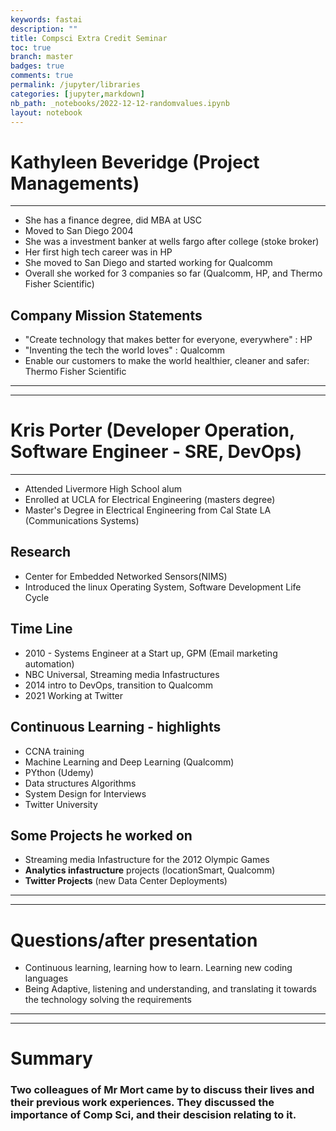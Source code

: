 ```yaml
---
keywords: fastai
description: ""
title: Compsci Extra Credit Seminar
toc: true
branch: master
badges: true
comments: true
permalink: /jupyter/libraries
categories: [jupyter,markdown]
nb_path: _notebooks/2022-12-12-randomvalues.ipynb
layout: notebook
---
```


# Kathyleen Beveridge (Project Managements)
--------------------------------------------------------------------

* She has a finance degree, did MBA at USC
* Moved to San Diego 2004
* She was a investment banker at wells fargo after college (stoke broker)
* Her first high tech career was in HP
* She moved to San Diego and started working for Qualcomm
* Overall she worked for 3 companies so far (Qualcomm, HP, and Thermo Fisher Scientific)

## Company Mission Statements
* "Create technology that makes better for everyone, everywhere" : HP
* "Inventing the tech the world loves" : Qualcomm
* Enable our customers to make the world healthier, cleaner and safer: Thermo Fisher Scientific


--------------------------------------------------------------------------------------------------
--------------------------------------------------------------------------------------------------

# Kris Porter (Developer Operation, Software Engineer - SRE, DevOps)
--------------------------------------------------------------------

* Attended Livermore High School alum
* Enrolled at UCLA for Electrical Engineering (masters degree)
* Master's Degree in Electrical Engineering from Cal State LA (Communications Systems)

## Research
* Center for Embedded Networked Sensors(NIMS)
* Introduced the linux Operating System, Software Development Life Cycle

## Time Line
* 2010 - Systems Engineer at a Start up, GPM (Email marketing automation)
* NBC Universal, Streaming media Infastructures
* 2014 intro to DevOps, transition to Qualcomm
* 2021 Working at Twitter

## Continuous Learning - highlights
* CCNA training
* Machine Learning and Deep Learning (Qualcomm)
* PYthon (Udemy)
* Data structures Algorithms
* System Design for Interviews
* Twitter University

## Some Projects he worked on
* Streaming media Infastructure for the 2012 Olympic Games
* **Analytics infastructure** projects (locationSmart, Qualcomm)
* **Twitter Projects** (new Data Center Deployments)

--------------------------------------------------------------------------------------------------
--------------------------------------------------------------------------------------------------

# Questions/after presentation
* Continuous learning, learning how to learn. Learning new coding languages
* Being Adaptive, listening and understanding, and translating it towards the technology solving the requirements

--------------------------------------------------------------------------------------------------
--------------------------------------------------------------------------------------------------

# Summary

### Two colleagues of Mr Mort came by to discuss their lives and their previous work experiences. They discussed the importance of Comp Sci, and their descision relating to it.
